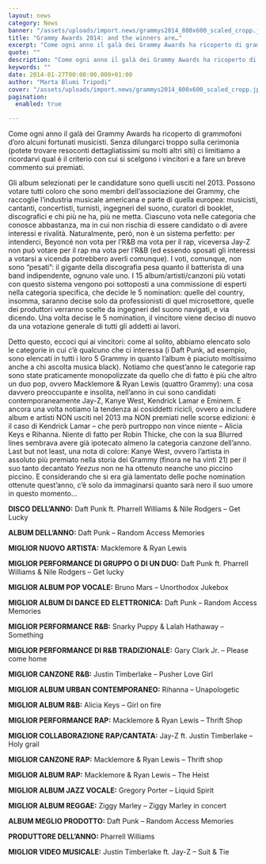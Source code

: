 ```yaml
---
layout: news
category: News
banner: "/assets/uploads/import.news/grammys2014_800x600_scaled_cropp.jpg"
title: "Grammy Awards 2014: and the winners are…"
excerpt: "Come ogni anno il galà dei Grammy Awards ha ricoperto di grammofoni d’oro alcuni fortunati musicisti. Senza dilungarci troppo sulla cerimonia (potete trovare resoconti dettagliatissimi su molti altri siti) ci limitiamo a ricordarvi qual è il criterio con cui si scelgono i vincitori e a fare un breve commento sui premiati. Gli album selezionati  per [&hellip"
quote: ""
description: "Come ogni anno il galà dei Grammy Awards ha ricoperto di grammofoni d’oro alcuni fortunati musicisti. Senza dilungarci troppo sulla cerimonia (potete trovare resoconti dettagliatissimi su molti altri siti) ci limitiamo a ricordarvi qual è il criterio con cui si scelgono i vincitori e a fare un breve commento sui premiati. Gli album selezionati  per [&hellip"
keywords: ""
date: 2014-01-27T00:00:00.000+01:00
author: "Marta Blumi Tripodi"
cover: "/assets/uploads/import.news/grammys2014_800x600_scaled_cropp.jpg"
pagination:
  enabled: true

---
```


[](https://hotmc.com/grammy-awards-2014-and-the-winners-are/grammys2014%5F800x600%5Fscaled%5Fcropp/)

Come ogni anno il galà dei Grammy Awards ha ricoperto di grammofoni d’oro alcuni fortunati musicisti. Senza dilungarci troppo sulla cerimonia (potete trovare resoconti dettagliatissimi su molti altri siti) ci limitiamo a ricordarvi qual è il criterio con cui si scelgono i vincitori e a fare un breve commento sui premiati.

Gli album selezionati per le candidature sono quelli usciti nel 2013\. Possono votare tutti coloro che sono membri dell’associazione dei Grammy, che raccoglie l’industria musicale americana e parte di quella europea: musicisti, cantanti, concertisti, turnisti, ingegneri del suono, curatori di booklet, discografici e chi più ne ha, più ne metta. Ciascuno vota nelle categoria che conosce abbastanza, ma in cui non rischia di essere candidato o di avere interessi e rivalità. Naturalmente, però, non è un sistema perfetto: per intenderci, Beyoncé non vota per l’R&B ma vota per il rap, viceversa Jay-Z non può votare per il rap ma vota per l’R&B (ed essendo sposati gli interessi a votarsi a vicenda potrebbero averli comunque). I voti, comunque, non sono “pesati”: il gigante della discografia pesa quanto il batterista di una band indipendente, ognuno vale uno. I 15 album/artisti/canzoni più votati con questo sistema vengono poi sottoposti a una commissione di esperti nella categoria specifica, che decide le 5 nomination: quelle del country, insomma, saranno decise solo da professionisti di quel microsettore, quelle dei produttori verranno scelte da ingegneri del suono navigati, e via dicendo. Una volta decise le 5 nomination, il vincitore viene deciso di nuovo da una votazione generale di tutti gli addetti ai lavori.

Detto questo, eccoci qui ai vincitori: come al solito, abbiamo elencato solo le categorie in cui c’è qualcuno che ci interessa (i Daft Punk, ad esempio, sono elencati in tutti i loro 5 Grammy in quanto l’album è piaciuto moltissimo anche a chi ascolta musica black). Notiamo che quest’anno le categorie rap sono state praticamente monopolizzate da quello che di fatto è più che altro un duo pop, ovvero Macklemore & Ryan Lewis (quattro Grammy): una cosa davvero preoccupante e insolita, nell’anno in cui sono candidati contemporaneamente Jay-Z, Kanye West, Kendrick Lamar e Eminem. E ancora una volta notiamo la tendenza ai cosiddetti ricicli, ovvero a includere album e artisti NON usciti nel 2013 ma NON premiati nelle scorse edizioni: è il caso di Kendrick Lamar – che però purtroppo non vince niente – Alicia Keys e Rihanna. Niente di fatto per Robin Thicke, che con la sua Blurred lines sembrava avere già ipotecato almeno la categoria canzone dell’anno. Last but not least, una nota di colore: Kanye West, ovvero l’artista in assoluto più premiato nella storia dei Grammy (finora ne ha vinti 21) per il suo tanto decantato _Yeezus_ non ne ha ottenuto neanche uno piccino piccino. E considerando che si era già lamentato delle poche nomination ottenute quest’anno, c’è solo da immaginarsi quanto sarà nero il suo umore in questo momento…

**DISCO DELL’ANNO:** Daft Punk ft. Pharrell Williams & Nile Rodgers – Get Lucky

**ALBUM DELL’ANNO:** Daft Punk – Random Access Memories

**MIGLIOR NUOVO ARTISTA:** Macklemore & Ryan Lewis

**MIGLIOR PERFORMANCE DI GRUPPO O DI UN DUO:** Daft Punk ft. Pharrell Williams & Nile Rodgers – Get lucky

**MIGLIOR ALBUM POP VOCALE:** Bruno Mars – Unorthodox Jukebox

**MIGLIOR ALBUM DI DANCE ED ELETTRONICA:** Daft Punk – Random Access Memories

**MIGLIOR PERFORMANCE R&B:** Snarky Puppy & Lalah Hathaway – Something

**MIGLIOR PERFORMANCE DI R&B TRADIZIONALE:** Gary Clark Jr. – Please come home

**MIGLIOR CANZONE R&B:** Justin Timberlake – Pusher Love Girl

**MIGLIOR ALBUM URBAN CONTEMPORANEO:** Rihanna – Unapologetic

**MIGLIOR ALBUM R&B:** Alicia Keys – Girl on fire

**MIGLIOR PERFORMANCE RAP:** Macklemore & Ryan Lewis – Thrift Shop

**MIGLIOR COLLABORAZIONE RAP/CANTATA:** Jay-Z ft. Justin Timberlake – Holy grail

**MIGLIOR CANZONE RAP:** Macklemore & Ryan Lewis – Thrift shop

**MIGLIOR ALBUM RAP:** Macklemore & Ryan Lewis – The Heist

**MIGLIOR ALBUM JAZZ VOCALE:** Gregory Porter – Liquid Spirit

**MIGLIOR ALBUM REGGAE:** Ziggy Marley – Ziggy Marley in concert

**ALBUM MEGLIO PRODOTTO:** Daft Punk – Random Access Memories

**PRODUTTORE DELL’ANNO:** Pharrell Williams

**MIGLIOR VIDEO MUSICALE:** Justin Timberlake ft. Jay-Z – Suit & Tie